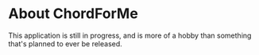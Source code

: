 # About ChordForMe
This application is still in progress, and is more of a hobby than something that's planned to ever be released.
